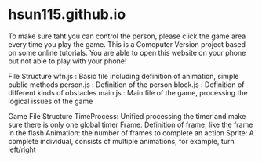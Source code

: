 # hsun115.github.io
To make sure taht you can control the person, please click the game area every time you play the game.
This is a Comoputer Version project based on some online tutorials. You are able to open this website on your phone
but not able to play with your phone!

File Structure
wfn.js : Basic file including definition of animation, simple public methods
person.js : Definition of the person
block.js : Definition of different kinds of obstacles
main.js : Main file of the game, processing the logical issues of the game

Game File Structure
TimeProcess: Unified processing the timer and make sure there is only one global timer
Frame: Definition of frame, like the frame in the flash
Animation: the number of frames to complete an action
Sprite: A complete individual, consists of multiple animations, for example, turn left/right
